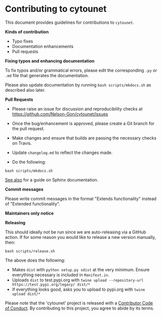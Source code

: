 # Contributing to cytounet

This document provides guidelines for contributions to `cytounet`.

**Kinds of contribution**

* Typo fixes
* Documentation enhancements
* Pull requests


**Fixing typos and enhancing documentation**

To fix typos and/or grammatical errors, please edit the corresponding `.py` or `.md` file that 
generates the documentation. 

Please also update documentation by running `bash scripts/mkdocs.sh` as described also later. 

**Pull Requests**

* Please raise an issue for discussion and reproducibility checks at https://github.com/Nelson-Gon/cytounet/issues

* Once the bug/enhancement is approved, please create a Git branch for the pull request.

* Make changes and ensure that builds are passing the necessary checks on Travis.

* Update `changelog.md` to reflect the changes made.

* Do the following:



```
bash scripts/mkdocs.sh 
```

[See also](https://samnicholls.net/2016/06/15/how-to-sphinx-readthedocs/) for a guide on Sphinx documentation.

**Commit messages**

Please write commit messages in the format "Extends functionality" instead of "Extended functionality".


**Maintainers only notice**


**Releasing**

This should ideally not be run since we are auto-releasing via a GitHub action. If for some reason you would like to
release a new version manually, then:

```shell
bash scripts/release.sh
```
The above does the following:

 - Makes `dist` with `python setup.py sdist` at the very minimum. Ensure everything necessary is included in
 `Manifest.in`. 
 - Uploads `dist` to test.pypi.org with `twine upload --repository-url https://test.pypi.org/legacy/ dist/*`
 - If everything looks good, asks you to upload to pypi.org with `twine upload dist/*`
 
Please note that the 'cytounet' project is released with a
[Contributor Code of Conduct](https://github/com/Nelson-Gon/cytounet/.github/CODE_OF_CONDUCT.md).
By contributing to this project, you agree to abide by its terms.

